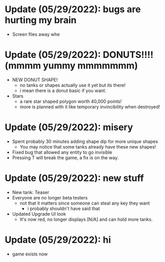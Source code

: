 # Update (05/29/2022): bugs are hurting my brain
- Screen flies away whe
# Update (05/29/2022): DONUTS!!!! (mmmm yummy mmmmmmm)
- NEW DONUT SHAPE!
  - no tanks or shapes actually use it yet but its there!
  - i mean there is a donut basic if you want.
- Stars
  - a rare star shaped polygon worth 40,000 points!
  - more is planned with it like temporary invincibility when destroyed!

# Update (05/29/2022): misery
- Spent probably 30 minutes adding shape dip for more unique shapes
  - You may notice that some tanks already have these new shapes!
- Fixed bug that allowed any entity to go invisible
- Pressing T will break the game, a fix is on the way.

# Update (05/29/2022): new stuff
- New tank: Teaser
- Everyone are no longer beta testers
  - not that it matters since someone can steal any key they want
    - i probably shouldn't have said that
- Updated Upgrade UI look
  - It's now red, no longer displays [N/A] and can hold more tanks.

# Update (05/29/2022): hi
- game exists now